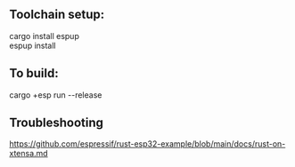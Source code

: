 ## Toolchain setup:

cargo install espup  
espup install  

## To build:

cargo +esp run --release  

## Troubleshooting

https://github.com/espressif/rust-esp32-example/blob/main/docs/rust-on-xtensa.md
